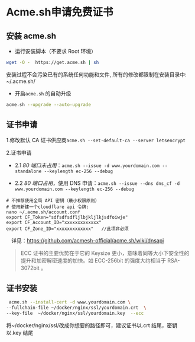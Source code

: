 # Acme.sh申请免费证书


## 安装 acme.sh

- 运行安装脚本（不要求 Root 环境）

```bash
wget -O -  https://get.acme.sh | sh
```

安装过程不会污染已有的系统任何功能和文件, 所有的修改都限制在安装目录中: ~/.acme.sh/

- 开启`acme.sh` 的自动升级

```bash
acme.sh --upgrade --auto-upgrade
```

## 证书申请

1.修改默认 CA 证书供应商`acme.sh --set-default-ca --server letsencrypt`

2.证书申请

- 2.1 _80 端口未占用_：`acme.sh --issue -d www.yourdomain.com --standalone --keylength ec-256 --debug`

- 2.2 _80 端口占用_，使用 DNS 申请：`acme.sh --issue --dns dns_cf -d www.yourdomain.com --keylength ec-256 --debug`

```
# 不推荐使用全局 API 密钥（最小权限原则）
# 使用新建一个cloudflare api 令牌:
nano ~/.acme.sh/account.conf
export CF_Token="sdfsdfsdfljlbjkljlkjsdfoiwje"
export CF_Account_ID="xxxxxxxxxxxxx"
export CF_Zone_ID="xxxxxxxxxxxxx"   //此项非必须
```

&ensp;&ensp;详见：https://github.com/acmesh-official/acme.sh/wiki/dnsapi

> ECC 证书的主要优势在于它的 Keysize 更小，意味着同等大小下安全性的提升和加密解密速度的加快。如 ECC-256bit 的强度大约相当于 RSA-3072bit 。

## 证书安装

```bash
 acme.sh --install-cert -d www.yourdomain.com \
--fullchain-file ~/docker/nginx/ssl/yourdomain.crt  \
--key-file  ~/docker/nginx/ssl/yourdomain.key  --ecc
```

将~/docker/nginx/ssl/改成你想要的路径即可，建议证书以.crt 结尾，密钥以.key 结尾
